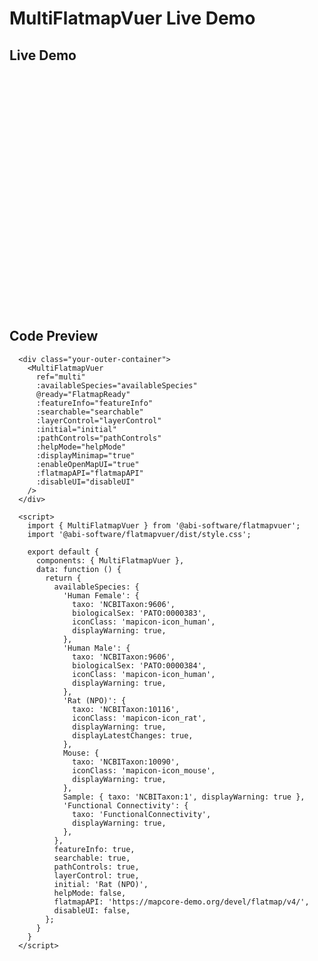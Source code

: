 # MultiFlatmapVuer Live Demo

## Live Demo

<div class="demo-map-container">
  <div class="demo-map-container-inner">
    <ClientOnly>
      <MultiFlatmapVuer
        ref="multi"
        :availableSpecies="availableSpecies"
        @ready="FlatmapReady"
        :featureInfo="featureInfo"
        :searchable="searchable"
        :layerControl="layerControl"
        :initial="initial"
        :pathControls="pathControls"
        :helpMode="helpMode"
        :displayMinimap="true"
        :enableOpenMapUI="true"
        :flatmapAPI="flatmapAPI"
        :disableUI="disableUI"
      />
    </ClientOnly>
  </div>
</div>

<script setup>
import { defineClientComponent } from 'vitepress'

const MultiFlatmapVuer = defineClientComponent(() => {
  return import('../src/components/MultiFlatmapVuer.vue')
})
</script>

<script>
export default {
  data: function() {
    return {
      availableSpecies: {
        'Human Female': {
          taxo: 'NCBITaxon:9606',
          biologicalSex: 'PATO:0000383',
          iconClass: 'mapicon-icon_human',
          displayWarning: true,
        },
        'Human Male': {
          taxo: 'NCBITaxon:9606',
          biologicalSex: 'PATO:0000384',
          iconClass: 'mapicon-icon_human',
          displayWarning: true,
        },
        'Rat (NPO)': {
          taxo: 'NCBITaxon:10116',
          iconClass: 'mapicon-icon_rat',
          displayWarning: true,
          displayLatestChanges: true,
        },
        Mouse: {
          taxo: 'NCBITaxon:10090',
          iconClass: 'mapicon-icon_mouse',
          displayWarning: true,
        },
        Sample: { taxo: 'NCBITaxon:1', displayWarning: true },
        'Functional Connectivity': {
          taxo: 'FunctionalConnectivity',
          displayWarning: true,
        },
      },
      featureInfo: true,
      searchable: true,
      pathControls: true,
      layerControl: true,
      initial: 'Rat (NPO)',
      helpMode: false,
      flatmapAPI: 'https://mapcore-demo.org/devel/flatmap/v4/',
      disableUI: false,
    };
  }
}
</script>

<style>
  .demo-map-container {
    width: 100%;
    height: 0;
    padding-bottom: 75%;
    border: 1px solid var(--vp-c-divider);
    position: relative;
    z-index: 1; /* just for demo, to prevent tooltips go out of container */
  }

  .demo-map-container-inner {
    width: 100%;
    height: 100%;
    position: absolute;
  }

  .flatmap-container {
    overflow: hidden;
  }

  .bottom-right-control {
    display: flex;
    flex-direction: row;
    gap: 8px;
  }

  .zoomOut,
  .fitWindow {
    padding-left: 0px !important;
  }
</style>

## Code Preview

```js-vue
  <div class="your-outer-container">
    <MultiFlatmapVuer
      ref="multi"
      :availableSpecies="availableSpecies"
      @ready="FlatmapReady"
      :featureInfo="featureInfo"
      :searchable="searchable"
      :layerControl="layerControl"
      :initial="initial"
      :pathControls="pathControls"
      :helpMode="helpMode"
      :displayMinimap="true"
      :enableOpenMapUI="true"
      :flatmapAPI="flatmapAPI"
      :disableUI="disableUI"
    />
  </div>

  <script>
    import { MultiFlatmapVuer } from '@abi-software/flatmapvuer';
    import '@abi-software/flatmapvuer/dist/style.css';

    export default {
      components: { MultiFlatmapVuer },
      data: function () {
        return {
          availableSpecies: {
            'Human Female': {
              taxo: 'NCBITaxon:9606',
              biologicalSex: 'PATO:0000383',
              iconClass: 'mapicon-icon_human',
              displayWarning: true,
            },
            'Human Male': {
              taxo: 'NCBITaxon:9606',
              biologicalSex: 'PATO:0000384',
              iconClass: 'mapicon-icon_human',
              displayWarning: true,
            },
            'Rat (NPO)': {
              taxo: 'NCBITaxon:10116',
              iconClass: 'mapicon-icon_rat',
              displayWarning: true,
              displayLatestChanges: true,
            },
            Mouse: {
              taxo: 'NCBITaxon:10090',
              iconClass: 'mapicon-icon_mouse',
              displayWarning: true,
            },
            Sample: { taxo: 'NCBITaxon:1', displayWarning: true },
            'Functional Connectivity': {
              taxo: 'FunctionalConnectivity',
              displayWarning: true,
            },
          },
          featureInfo: true,
          searchable: true,
          pathControls: true,
          layerControl: true,
          initial: 'Rat (NPO)',
          helpMode: false,
          flatmapAPI: 'https://mapcore-demo.org/devel/flatmap/v4/',
          disableUI: false,
        };
      }
    }
  </script>
```
